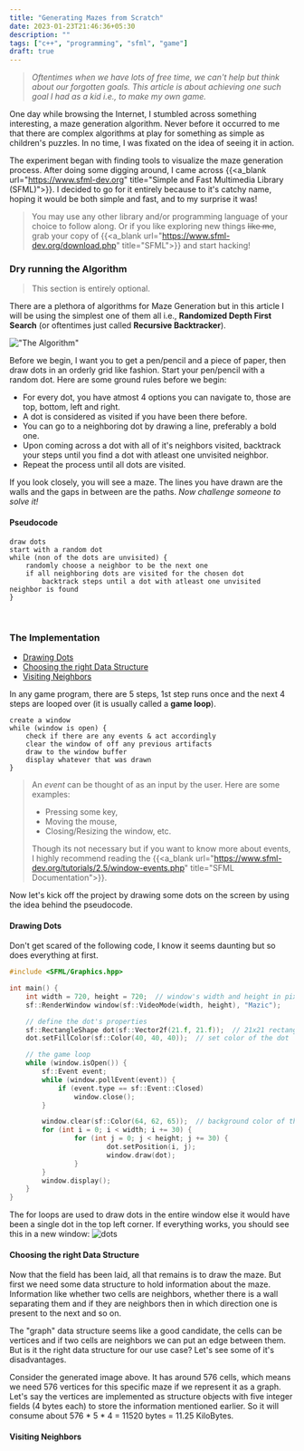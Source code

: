 ```yaml
---
title: "Generating Mazes from Scratch"
date: 2023-01-23T21:46:36+05:30
description: ""
tags: ["c++", "programming", "sfml", "game"]
draft: true
---
```

> _Oftentimes when we have lots of free time, we can't help but think about our forgotten goals. This article is about achieving one such goal I had as a kid i.e., to make my own game._

One day while browsing the Internet, I stumbled across something interesting, a maze generation algorithm. Never before it occurred to me that there are complex algorithms at play for something as simple as children's puzzles. In no time, I was fixated on the idea of seeing it in action.

The experiment began with finding tools to visualize the maze generation process. After doing some digging around, I came across {{<a_blank url="https://www.sfml-dev.org" title="Simple and Fast Multimedia Library (SFML)">}}. I decided to go for it entirely because to it's catchy name, hoping it would be both simple and fast, and to my surprise it was!
> You may use any other library and/or programming language of your choice to follow along. Or if you like exploring new things ~~like me~~, grab your copy of {{<a_blank url="https://www.sfml-dev.org/download.php" title="SFML">}} and start hacking!

### Dry running the Algorithm
> This section is entirely optional.

There are a plethora of algorithms for Maze Generation but in this article I will be using the simplest one of them all i.e., **Randomized Depth First Search** (or oftentimes just called **Recursive Backtracker**).

!["The Algorithm"](/images/mazic.gif)

Before we begin, I want you to get a pen/pencil and a piece of paper, then draw dots in an orderly grid like fashion. Start your pen/pencil with a random dot. Here are some ground rules before we begin:
- For every dot, you have atmost 4 options you can navigate to, those are top, bottom, left and right.
- A dot is considered as visited if you have been there before.
- You can go to a neighboring dot by drawing a line, preferably a bold one.
- Upon coming across a dot with all of it's neighbors visited, backtrack your steps until you find a dot with atleast one unvisited neighbor.
- Repeat the process until all dots are visited.

If you look closely, you will see a maze. The lines you have drawn are the walls and the gaps in between are the paths. _Now challenge someone to solve it!_

#### Pseudocode
```plaintext {linenos=false}
draw dots
start with a random dot
while (non of the dots are unvisited) {
    randomly choose a neighbor to be the next one
    if all neighboring dots are visited for the chosen dot
        backtrack steps until a dot with atleast one unvisited neighbor is found
}
```
&nbsp;
### The Implementation
- [Drawing Dots](#drawing-dots)
- [Choosing the right Data Structure](#choosing-the-right-data-structure)
- [Visiting Neighbors](#visiting-neighbors)

In any game program, there are 5 steps, 1st step runs once and the next 4 steps are looped over (it is usually called a **game loop**).
```plaintext {linenos=false}
create a window
while (window is open) {
    check if there are any events & act accordingly
    clear the window of off any previous artifacts
    draw to the window buffer
    display whatever that was drawn
}
```
> An _event_ can be thought of as an input by the user. Here are some examples:
> - Pressing some key,
> - Moving the mouse,
> - Closing/Resizing the window, etc.
>
> Though its not necessary but if you want to know more about events, I highly recommend reading the {{<a_blank url="https://www.sfml-dev.org/tutorials/2.5/window-events.php" title="SFML Documentation">}}.

Now let's kick off the project by drawing some dots on the screen by using the idea behind the pseudocode.
#### Drawing Dots
Don't get scared of the following code, I know it seems daunting but so does everything at first.
```c++
#include <SFML/Graphics.hpp>

int main() {
    int width = 720, height = 720;  // window's width and height in pixels
    sf::RenderWindow window(sf::VideoMode(width, height), "Mazic");

    // define the dot's properties
    sf::RectangleShape dot(sf::Vector2f(21.f, 21.f));  // 21x21 rectangular dot
    dot.setFillColor(sf::Color(40, 40, 40));  // set color of the dot

    // the game loop
    while (window.isOpen()) {
        sf::Event event;
        while (window.pollEvent(event)) {
            if (event.type == sf::Event::Closed)
                window.close();
        }

        window.clear(sf::Color(64, 62, 65));  // background color of the maze
        for (int i = 0; i < width; i += 30) {
                for (int j = 0; j < height; j += 30) {
                        dot.setPosition(i, j);
                        window.draw(dot);
                }
        }
        window.display();
    }
}
```
The for loops are used to draw dots in the entire window else it would have been a single dot in the top left corner. If everything works, you should see this in a new window:
![dots](/images/dots.png "They don't look like 'dots', do they? 'cell' is a more accurate term.")
#### Choosing the right Data Structure
Now that the field has been laid, all that remains is to draw the maze. But first we need some data structure to hold information about the maze. Information like whether two cells are neighbors, whether there is a wall separating them and if they are neighbors then in which direction one is present to the next and so on.

The "graph" data structure seems like a good candidate, the cells can be vertices and if two cells are neighbors we can put an edge between them. But is it the right data structure for our use case? Let's see some of it's disadvantages.

Consider the generated image above. It has around 576 cells, which means we need 576 vertices for this specific maze if we represent it as a graph. Let's say the vertices are implemented as structure objects with five integer fields (4 bytes each) to store the information mentioned earlier. So it will consume about 576 * 5 * 4 = 11520 bytes = 11.25 KiloBytes. 
#### Visiting Neighbors
